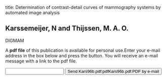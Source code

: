 title: Determination of contrast-detail curves of mammography systems by automated image analysis

## Karssemeijer, N and Thijssen, M. A. O.
DIGMAM

A <b>pdf file</b> of this publication is available for personal use.Enter your e-mail address in the box below and press the button. You will receive an e-mail message with a link to the pdf file.
<form action="sender.php">  <input type="text" name="email">  <input type="submit" value="Send Kars96b.pdf:pdfKars96b.pdf:PDF by e-mail"></form>